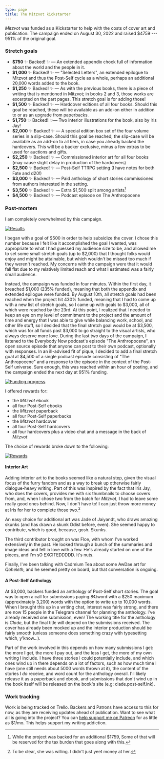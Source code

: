 ```yaml
---
type: page
title: The Mitzvot kickstarter
---
```


*Mitzvot* was funded as a Kickstarter to help with the costs of cover art and publication. The campaign ended on August 30, 2022 and raised $4759 --- 951% of the original goal.

### Stretch goals

* **$750** ✨ Backed! ✨ — An extended appendix chock full of information about the world and the people in it.
* **$1,000** ✨ Backed! ✨ — "Selected Letters", an extended epilogue to Mitzvot and thus the Post-Self cycle as a whole, perhaps an additional 20,000 words added to the book.
* **$1,250** ✨ Backed! ✨ — As with the previous books, there is a piece of writing that is mentioned in Mitzvot; in books 2 and 3, those works are excerpted on the part pages. This stretch goal is for adding those!
* **$1,500** ✨ Backed! ✨ — Hardcover editions of all four books. Should this goal be reached, these will be available as an add-on either in addition to or as an upgrade from paperbacks.
* **$1,750** ✨ Backed! ✨— Two interior illustrations for the book, also by Iris Jay!
* **$2,000** ✨ Backed! ✨ — A special edition box set of the four volume series in a slip-case. Should this goal be reached, the slip-case will be available as an add-on to all tiers, in case you already backed the hardcovers. This will be a backer exclusive, minus a few extras to be used for auctions and gifts.
* **$2,250** ✨ Backed! ✨ — Commissioned interior art for all four books (may cause slight delay in production of the hardcovers)
* **$2,500** ✨ Backed! ✨ — Post-Self TTRPG setting (I have notes for both Fate and d20!)
* **$3,000** ✨ Backed! ✨ — Paid anthology of short stories commissioned from authors interested in the setting.
* **$3,500** ✨ Backed! ✨ — Extra $1,500 split among artists[^extra]
* **$4,500** ✨ Backed! ✨ — Podcast episode on The Anthropocene

### Post-mortem

I am completely overwhelmed by this campaign.

[![Results](/img/results.png)](/img/results.png)

I began with a goal of $500 in order to help subsidize the cover. I chose this number because I felt like it accomplished the goal I wanted, was appropriate to what I had guessed my audience size to be, and allowed me to set some small stretch goals (up to $2,000) that I thought folks would enjoy and might be attainable, but which wouldn't be missed too much if they weren't reached. My concerns with the campaign were that it would fall flat due to my relatively limited reach and what I estimated was a fairly small audience.

Instead, the campaign was funded in four minutes. Within the first day, it breached $1,000 (235% funded), meaning that both the appendix and extended epilogue were funded. By August 10th, all stretch goals had been reached when the project hit 430% funded, meaning that I had to come up with a new list of stretch goals, so I came up with goals to $3,000, all of which were reached by the 23rd. At this point, I realized that I needed to keep an eye on my level of commitment to the project and the amount of time and energy that I was able to give while balancing work, school, and other life stuff, so I decided that the final stretch goal would be at $3,500, which was for all funds past $3,000 to go straight to the visual artists, who always deserve more love. During the last two days of the campaign, I listened to the Everybody Now podcast's episode "The Anthropocene", an open source episode that anyone can post to their own podcast, optionally with responses. In an ill-advised fit of pique, I decided to add a final stretch goal at $4,500 of a single podcast episode consisting of "The Anthropocene" and a response to the episode in the context of the Post-Self universe. Sure enough, this was reached within an hour of posting, and the campaign ended the next day at 951% funding.

[![Funding progress](/img/funding-progress.png)](/img/funding-progress.png)

I offered rewards for:

* the *Mitzvot* ebook
* all four Post-Self ebooks
* the *Mitzvot* paperback
* all four Post-Self paperbacks
* the *Mitzvot* hardcover
* all four Post-Self hardcovers
* all four hardcovers plus a video chat and a message in the back of *Mitzvot*

The choice of rewards broke down to the following:

[![Rewards](/img/rewards.png)](/img/rewards.png)

#### Interior Art

Adding interior art to the books seemed like a natural step, given the visual focus of the furry fandom and as a way to break up otherwise fairly dialogue-heavy writing. Part of this was inspired by the fact that Iris Jay, who does the covers, provides me with six thumbnails to choose covers from, and, when I chose two from the batch for *Mitzvot*, I had to leave some really good ones behind. Now, I don't have to! I can just throw more money at Iris for her to complete those two.[^interior]

An easy choice for additional art was Jade of Jaiyandt, who draws amazing skunks (and has drawn a skunk Odist before, even). She seemed happy to contribute, which is good, because, gosh. Skunks.

The third contributor brought on was Floe, with whom I've worked extensively in the past. He looked through a bunch of the summaries and image ideas and fell in love with a few. He's already started on one of the pieces, and I'm sO EXCITEDDDDD. It's nuts.

Finally, I've been talking with Cadmium Tea about some AwDae art for *Qoheleth*, and he seemed pretty on board, but that conversation is ongoing.

#### A Post-Self Anthology

At $3,000, backers funded an anthology of Post-Self short stories. The goal was to open a call for submissions paying 8¢/word with a $250 maximum (approximately 3,200) words with the option to write up to 10,000 words. When I brought this up in a writing chat, interest was fairly strong, and there are now 15 people in the Telegram channel for planning the anthology. I've already received one submission, even! The working title for the anthology is *Clade*, but the final title will depend on the submissions received. The cover has already been mocked up and the interior production should be fairly smooth (unless someone does something crazy with typesetting which, y'know...).

Part of the work involved in this depends on how many submissions I get: the more I get, the more I pay out, and the less I get, the more of my own writing I include. I have three stories I could potentially include, and which ones wind up in there depends on a lot of factors, such as how much time I have (one still needs about 5000 words thrown at it), the content of the stories I *do* receive, and word count for the anthology overall. I'll likely release it as a paperback and ebook, and submissions that don't wind up in the book itself will be released on the book's site (e.g: clade.post-self.ink).

### Work tracking

Work is being tracked on Trello. Backers and Patrons have access to this for now, as they are receiving updates ahead of publication. Want to see what all is going into the project? You can [help support me on Patreon](https://patreon.com/makyo) for as little as $1/mo. This helps support my writing addiction.

[^extra]: While the project was backed for an additional $1759, Some of that will be reserved for the tax burden that goes along with this.

[^interior]: To be clear, she was willing. I didn't just yeet money at her.
